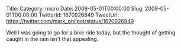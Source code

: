 Title: 
Category: micro
Date: 2009-05-01T00:00:00
Slug: 2009-05-01T00:00:00
TwitterId: 1670926849
TweetUrl: https://twitter.com/mark_philpot/status/1670926849

Well I was going to go for a bike ride today, but the thought of getting caught in the rain isn't that appealing.